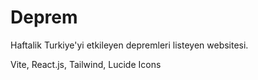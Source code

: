 # Deprem

Haftalik Turkiye'yi etkileyen depremleri listeyen websitesi.

Vite, React.js, Tailwind, Lucide Icons
